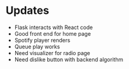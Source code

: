 # Updates
- Flask interacts with React code
- Good front end for home page
- Spotify player renders
- Queue play works
- Need visualizer for radio page
- Need dislike button with backend algorithm
